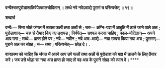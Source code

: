 **वन्यैश्चरुपुरोडाशान्निर्वपेत्कालचोदितान् ।** **लब्धे नवे नवेऽन्नाद्ये पुराणं च परित्यजेत् ॥ १९॥** 

**शब्दार्थ** 

**वन्यै:—** **बिना जोते जंगल में उत्पन्न फलों तथा अन्नों से** **; चरु—** **अग्नि-यज्ञ में आहुति में डाले जाने वाले अन्न** **; पुरोडाशान्—** **चरु** **से तैयार किए गए ङ्क्षपड** **; निर्वपेत्—** **सश्पन्न करना चाहिए** **; काल-चोदितान्—** **अपने आप उगा** **; लब्धे—** **प्राप्त होने पर** **; नवे—** **नवीन** **; नवे अन्न-आद्ये—** **नया उत्पन्न किया गया अन्न** **; पुराणम्—** **पुराने अन्न का संग्रह** **; च—** **तथा** **; परित्यजेत्—** **छोड़ दे।** **.** 

**वानप्रस्थ को चाहिए कि जंगल में अपने आप उगे फलों तथा अन्नों से पुरोडाश को यज्ञ में** **डालने के लिए तैयार करे। जब उसे थोड़ा सा नया अन्न प्राप्त हो जाए तो वह अन्न के पुराने संग्रह** **को त्याग दे।** **** 